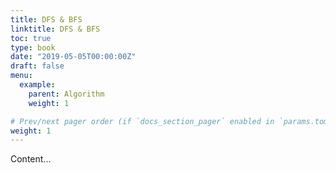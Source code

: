 ```yaml
---
title: DFS & BFS
linktitle: DFS & BFS
toc: true
type: book
date: "2019-05-05T00:00:00Z"
draft: false
menu:
  example:
    parent: Algorithm
    weight: 1

# Prev/next pager order (if `docs_section_pager` enabled in `params.toml`)
weight: 1
---
```


Content...
